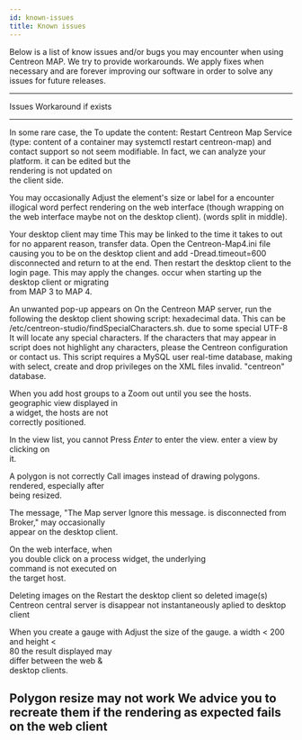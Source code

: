 ```yaml
---
id: known-issues
title: Known issues
---
```


Below is a list of know issues and/or bugs you may encounter when using
Centreon MAP. We try to provide workarounds. We apply fixes when
necessary and are forever improving our software in order to solve any
issues for future releases.

  ----------------------------------------------------------------------------------------
  Issues                        Workaround if exists
  ----------------------------- ----------------------------------------------------------
  In some rare case, the        To update the content: Restart Centreon Map Service (type:
  content of a container may    systemctl restart centreon-map) and contact support so
  not seem modifiable. In fact, we can analyze your platform.
  it can be edited but the      
  rendering is not updated on   
  the client side.              

  You may occasionally          Adjust the element\'s size or label for a
  encounter illogical word      perfect rendering on the web interface (though
  wrapping on the web interface maybe not on the desktop client).
  (words split in middle).      

  Your desktop client may time  This may be linked to the time it takes to
  out for no apparent reason,   transfer data. Open the Centreon-Map4.ini file
  causing you to be             on the desktop client and add -Dread.timeout=600
  disconnected and return to    at the end. Then restart the desktop client to
  the login page. This may      apply the changes.
  occur when starting up the    
  desktop client or migrating   
  from MAP 3 to MAP 4.          

  An unwanted pop-up appears on On the Centreon MAP server, run the following
  the desktop client showing    script:
  hexadecimal data. This can be /etc/centreon-studio/findSpecialCharacters.sh.
  due to some special UTF-8     It will locate any special characters. If the
  characters that may appear in script does not highlight any characters, please
  the Centreon configuration or contact us. This script requires a MySQL user
  real-time database, making    with select, create and drop privileges on the
  XML files invalid.            \"centreon\" database.

  When you add host groups to a Zoom out until you see the hosts.
  geographic view displayed in  
  a widget, the hosts are not   
  correctly positioned.         

  In the view list, you cannot  Press *Enter* to enter the view.
  enter a view by clicking on   
  it.                           

  A polygon is not correctly    Call images instead of drawing polygons.
  rendered, especially after    
  being resized.                

  The message, \"The Map server Ignore this message.
  is disconnected from          
  Broker,\" may occasionally    
  appear on the desktop client. 

  On the web interface, when    
  you double click on a process 
  widget, the underlying        
  command is not executed on    
  the target host.              

  Deleting images on the        Restart the desktop client so deleted image(s)
  Centreon central server is    disappear
  not instantaneously aplied to 
  desktop client                

  When you create a gauge with  Adjust the size of the gauge.
  a width \< 200 and height \<  
  80 the result displayed may   
  differ between the web &      
  desktop clients.              

  Polygon resize may not work   We advice you to recreate them if the rendering
  as expected                   fails on the web client
  ------------------------------------------------------------------------------
